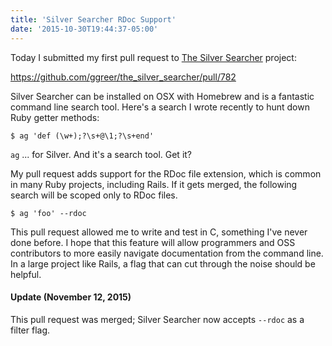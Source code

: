 ```yaml
---
title: 'Silver Searcher RDoc Support'
date: '2015-10-30T19:44:37-05:00'
---
```


Today I submitted my first pull request to [The Silver Searcher](https://github.com/ggreer/the_silver_searcher) project:

https://github.com/ggreer/the_silver_searcher/pull/782

Silver Searcher can be installed on OSX with Homebrew and is a fantastic command line search tool. Here's a search I wrote recently to hunt down Ruby getter methods:

```
$ ag 'def (\w+);?\s+@\1;?\s+end'
```

`ag` ... for Silver. And it's a search tool. Get it?

My pull request adds support for the RDoc file extension, which is common in many Ruby projects, including Rails. If it gets merged, the following search will be scoped only to RDoc files.

```
$ ag 'foo' --rdoc
```

This pull request allowed me to write and test in C, something I've never done before. I hope that this feature will allow programmers and OSS contributors to more easily navigate documentation from the command line. In a large project like Rails, a flag that can cut through the noise should be helpful.

#### Update (November 12, 2015)

This pull request was merged; Silver Searcher now accepts `--rdoc` as a filter flag.
